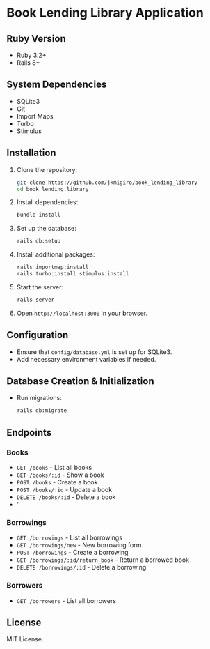 # Book Lending Library Application

## Ruby Version
- Ruby 3.2+
- Rails 8+

## System Dependencies
- SQLite3
- Git
- Import Maps
- Turbo
- Stimulus

## Installation
1. Clone the repository:
   ```sh
   git clone https://github.com/jkmigiro/book_lending_library
   cd book_lending_library
   ```
2. Install dependencies:
   ```sh
   bundle install
   ```
3. Set up the database:
   ```sh
   rails db:setup
   ```
4. Install additional packages:
   ```sh
   rails importmap:install
   rails turbo:install stimulus:install
   ```
5. Start the server:
   ```sh
   rails server
   ```
6. Open `http://localhost:3000` in your browser.

## Configuration
- Ensure that `config/database.yml` is set up for SQLite3.
- Add necessary environment variables if needed.

## Database Creation & Initialization
- Run migrations:
  ```sh
  rails db:migrate
  ```

## Endpoints

### Books
- `GET /books` - List all books
- `GET /books/:id` - Show a book
- `POST /books` - Create a book
- `POST /books/:id` - Update a book
- `DELETE /books/:id` - Delete a book
- '
### Borrowings
- `GET /borrowings` - List all borrowings
- `GET /borrowings/new` - New borrowing form
- `POST /borrowings` - Create a borrowing
- `GET /borrowings/:id/return_book` - Return a borrowed book
- `DELETE /borrowings/:id` - Delete a borrowing
### Borrowers
- `GET /borrowers` - List all borrowers


## License
MIT License.
